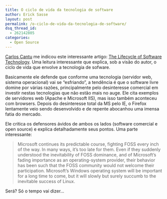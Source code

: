 ```yaml
---
title: O ciclo de vida da tecnologia de software
author: Erick Sasse
layout: post
permalink: /o-ciclo-de-vida-da-tecnologia-de-software/
dsq_thread_id:
  - 262142805
categories:
  - Open Source
---
```

[Carlos Cantu][1] me indicou este interessante artigo: [The Lifecycle of Software Technology][2]. Uma leitura interessante que explica, sob a vis&atilde;o do autor, o ciclo de vida que envolve a tecnologia de sofware. 

Basicamente ele defende que conforme uma tecnologia (servidor web, sistema operacional) vai se &#8220;esfriando&#8221;, a tend&ecirc;ncia &eacute; que o software livre domine por v&aacute;rias raz&otilde;es, principalmente pelo desinteresse comercial em investir nestas tecnologias que n&atilde;o est&atilde;o mais no auge. Ele cita exemplos de servidores web (Apache e Microsoft IIS), mas isso tamb&eacute;m aconteceu com browsers. Depois do desinteresse total da MS pelo IE, o Firefox lentamente veio sendo desenvolvido e de repente abocanhou uma imensa fatia do mercado.

Ele critica os defensores &aacute;vidos de ambos os lados (software comercial e open source) e explica detalhadamente seus pontos. Uma parte interessante:

> Microsoft continues its predictable course, fighting FOSS every inch of the way. In many ways, it&#8217;s too late for them. Even if they suddenly understood the inevitability of FOSS dominance, and of Microsoft&#8217;s fading importance as an operating-system provider, their behavior has been such that the FOSS community would not welcome their participation. Microsoft&#8217;s Windows operating system will be important for a long time to come, but it will slowly but surely succumb to the inevitable success of Linux.

Ser&aacute;? S&oacute; o tempo vai dizer&#8230;

 [1]: http://www.firebase.com.br
 [2]: http://www.moonviewscientific.com/essays/software_lifecycle.htm